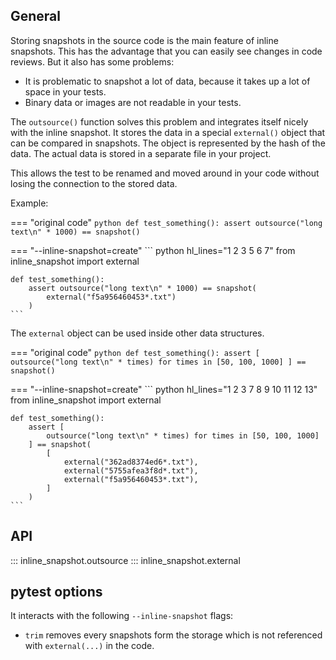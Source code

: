 ## General

Storing snapshots in the source code is the main feature of inline snapshots.
This has the advantage that you can easily see changes in code reviews. But it also has some problems:

* It is problematic to snapshot a lot of data, because it takes up a lot of space in your tests.
* Binary data or images are not readable in your tests.

The `outsource()` function solves this problem and integrates itself nicely with the inline snapshot.
It stores the data in a special `external()` object that can be compared in snapshots.
The object is represented by the hash of the data.
The actual data is stored in a separate file in your project.

This allows the test to be renamed and moved around in your code without losing the connection to the stored data.

Example:

=== "original code"
    <!-- inline-snapshot: first_block outcome-passed=1 outcome-errors=1 -->
    ``` python
    def test_something():
        assert outsource("long text\n" * 1000) == snapshot()
    ```

=== "--inline-snapshot=create"
    <!-- inline-snapshot: create outcome-passed=1 -->
    ``` python hl_lines="1 2 3 5 6 7"
    from inline_snapshot import external


    def test_something():
        assert outsource("long text\n" * 1000) == snapshot(
            external("f5a956460453*.txt")
        )
    ```

The `external` object can be used inside other data structures.

=== "original code"
    <!-- inline-snapshot: first_block outcome-passed=1 outcome-errors=1 -->
    ``` python
    def test_something():
        assert [
            outsource("long text\n" * times) for times in [50, 100, 1000]
        ] == snapshot()
    ```

=== "--inline-snapshot=create"
    <!-- inline-snapshot: create outcome-passed=1 -->
    ``` python hl_lines="1 2 3 7 8 9 10 11 12 13"
    from inline_snapshot import external


    def test_something():
        assert [
            outsource("long text\n" * times) for times in [50, 100, 1000]
        ] == snapshot(
            [
                external("362ad8374ed6*.txt"),
                external("5755afea3f8d*.txt"),
                external("f5a956460453*.txt"),
            ]
        )
    ```


## API

::: inline_snapshot.outsource
::: inline_snapshot.external

## pytest options

It interacts with the following `--inline-snapshot` flags:

- `trim` removes every snapshots form the storage which is not referenced with `external(...)` in the code.
